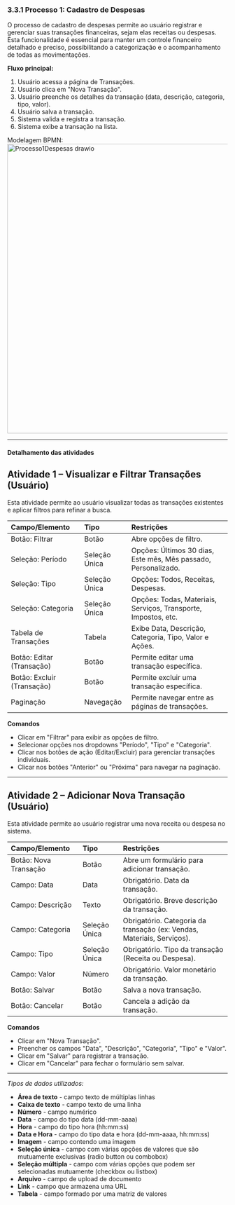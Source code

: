 ### 3.3.1 Processo 1: Cadastro de Despesas

O processo de cadastro de despesas permite ao usuário registrar e gerenciar suas transações financeiras, sejam elas receitas ou despesas. Esta funcionalidade é essencial para manter um controle financeiro detalhado e preciso, possibilitando a categorização e o acompanhamento de todas as movimentações.

**Fluxo principal:**
1. Usuário acessa a página de Transações.
2. Usuário clica em "Nova Transação".
3. Usuário preenche os detalhes da transação (data, descrição, categoria, tipo, valor).
4. Usuário salva a transação.
5. Sistema valida e registra a transação.
6. Sistema exibe a transação na lista.

Modelagem BPMN: <img width="1461" height="661" alt="Processo1Despesas drawio" src="https://github.com/user-attachments/assets/1d00e476-49bb-4438-b488-c03c85dbd335" />


---

#### Detalhamento das atividades

## Atividade 1 – Visualizar e Filtrar Transações (Usuário)

Esta atividade permite ao usuário visualizar todas as transações existentes e aplicar filtros para refinar a busca.

| Campo/Elemento           | Tipo          | Restrições                                  |
|:-------------------------|:--------------|:--------------------------------------------|
| Botão: Filtrar           | Botão         | Abre opções de filtro.                      |
| Seleção: Período         | Seleção Única | Opções: Últimos 30 dias, Este mês, Mês passado, Personalizado. |
| Seleção: Tipo            | Seleção Única | Opções: Todos, Receitas, Despesas.          |
| Seleção: Categoria       | Seleção Única | Opções: Todas, Materiais, Serviços, Transporte, Impostos, etc. |
| Tabela de Transações     | Tabela        | Exibe Data, Descrição, Categoria, Tipo, Valor e Ações. |
| Botão: Editar (Transação)| Botão         | Permite editar uma transação específica.    |
| Botão: Excluir (Transação)| Botão         | Permite excluir uma transação específica.   |
| Paginação                | Navegação     | Permite navegar entre as páginas de transações. |

**Comandos**
- Clicar em "Filtrar" para exibir as opções de filtro.
- Selecionar opções nos dropdowns "Período", "Tipo" e "Categoria".
- Clicar nos botões de ação (Editar/Excluir) para gerenciar transações individuais.
- Clicar nos botões "Anterior" ou "Próxima" para navegar na paginação.

---

## Atividade 2 – Adicionar Nova Transação (Usuário)

Esta atividade permite ao usuário registrar uma nova receita ou despesa no sistema.

| Campo/Elemento           | Tipo          | Restrições                                  |
|:-------------------------|:--------------|:--------------------------------------------|
| Botão: Nova Transação    | Botão         | Abre um formulário para adicionar transação. |
| Campo: Data              | Data          | Obrigatório. Data da transação.             |
| Campo: Descrição         | Texto         | Obrigatório. Breve descrição da transação.  |
| Campo: Categoria         | Seleção Única | Obrigatório. Categoria da transação (ex: Vendas, Materiais, Serviços). |
| Campo: Tipo              | Seleção Única | Obrigatório. Tipo da transação (Receita ou Despesa). |
| Campo: Valor             | Número        | Obrigatório. Valor monetário da transação.  |
| Botão: Salvar            | Botão         | Salva a nova transação.                     |
| Botão: Cancelar          | Botão         | Cancela a adição da transação.              |

**Comandos**
- Clicar em "Nova Transação".
- Preencher os campos "Data", "Descrição", "Categoria", "Tipo" e "Valor".
- Clicar em "Salvar" para registrar a transação.
- Clicar em "Cancelar" para fechar o formulário sem salvar.

---

_Tipos de dados utilizados:_

*   **Área de texto** - campo texto de múltiplas linhas
*   **Caixa de texto** - campo texto de uma linha
*   **Número** - campo numérico
*   **Data** - campo do tipo data (dd-mm-aaaa)
*   **Hora** - campo do tipo hora (hh:mm:ss)
*   **Data e Hora** - campo do tipo data e hora (dd-mm-aaaa, hh:mm:ss)
*   **Imagem** - campo contendo uma imagem
*   **Seleção única** - campo com várias opções de valores que são mutuamente exclusivas (radio button ou combobox)
*   **Seleção múltipla** - campo com várias opções que podem ser selecionadas mutuamente (checkbox ou listbox)
*   **Arquivo** - campo de upload de documento
*   **Link** - campo que armazena uma URL
*   **Tabela** - campo formado por uma matriz de valores
